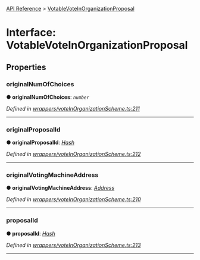 [API Reference](../README.md) > [VotableVoteInOrganizationProposal](../interfaces/VotableVoteInOrganizationProposal.md)



# Interface: VotableVoteInOrganizationProposal


## Properties
<a id="originalNumOfChoices"></a>

###  originalNumOfChoices

**●  originalNumOfChoices**:  *`number`* 

*Defined in [wrappers/voteInOrganizationScheme.ts:211](https://github.com/daostack/arc.js/blob/f343aa24/lib/wrappers/voteInOrganizationScheme.ts#L211)*





___

<a id="originalProposalId"></a>

###  originalProposalId

**●  originalProposalId**:  *[Hash](../#Hash)* 

*Defined in [wrappers/voteInOrganizationScheme.ts:212](https://github.com/daostack/arc.js/blob/f343aa24/lib/wrappers/voteInOrganizationScheme.ts#L212)*





___

<a id="originalVotingMachineAddress"></a>

###  originalVotingMachineAddress

**●  originalVotingMachineAddress**:  *[Address](../#Address)* 

*Defined in [wrappers/voteInOrganizationScheme.ts:210](https://github.com/daostack/arc.js/blob/f343aa24/lib/wrappers/voteInOrganizationScheme.ts#L210)*





___

<a id="proposalId"></a>

###  proposalId

**●  proposalId**:  *[Hash](../#Hash)* 

*Defined in [wrappers/voteInOrganizationScheme.ts:213](https://github.com/daostack/arc.js/blob/f343aa24/lib/wrappers/voteInOrganizationScheme.ts#L213)*





___



